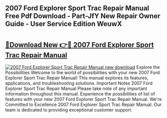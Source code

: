 ## 2007 Ford Explorer Sport Trac Repair Manual Free Pdf Download - Part-JfY New Repair Owner Guide - User Service Edition WeuwX

# <h2><a href="http://bc19292.oget.top/?id=2007+Ford+Explorer+Sport+Trac+Repair+Manual">🔗Download New 👉🔴 2007 Ford Explorer Sport Trac Repair Manual</a></h2>

[![2007 Ford Explorer Sport Trac Repair Manual new download](https://i.imgur.com/5g1atiW.png)](http://bc19292.oget.top/?id=2007+Ford+Explorer+Sport+Trac+Repair+Manual)
Explore the Possibilities Welcome to the world of possibilities with your new 2007 Ford Explorer Sport Trac Repair Manual! This manual explores its features, applications, and troubleshooting solutions. Important Notes 2007 Ford Explorer Sport Trac Repair Manual Please take note of any important information throughout this manual. Experience the possibilities of list of features with your new 2007 Ford Explorer Sport Trac Repair Manual. We're Committed to Excellence 2007 Ford Explorer Sport Trac Repair Manual. Our team is dedicated to providing exceptional customer support.
